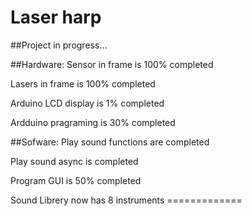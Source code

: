 # Laser harp
##Project in progress...


##Hardware:
Sensor in frame is 100% completed

Lasers in frame is 100% completed

Arduino LCD display is 1% completed

Ardduino pragraming is 30% completed


##Sofware:
Play sound functions are completed

Play sound async is  completed

Program GUI is 50% completed

Sound Librery now has 8 instruments
                      =============  


